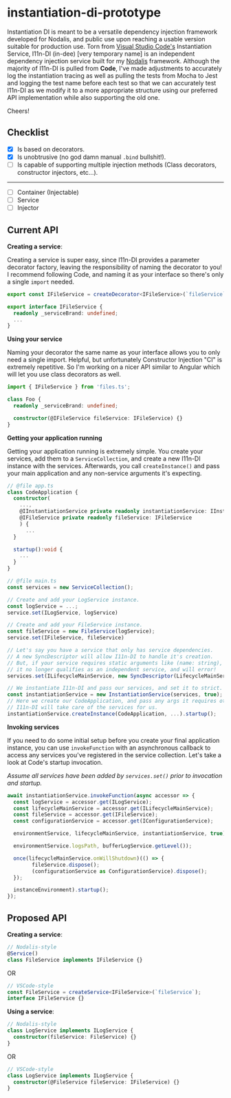 # instantiation-di-prototype

<!-- `find . -wholename "./sources/*.d.ts" -type f -delete` -->

Instantiation DI is meant to be a versatile dependency injection framework developed for Nodalis, and public use upon reaching a usable version suitable for production use. Torn from [Visual Studio Code's](https://code.visualstudio.com) Instantiation Service, I11n-DI (in-dee) [very temporary name] is an independent dependency injection service built for my [Nodalis](https://github.com/project-nodalis) framework. Although the majority of I11n-DI is pulled from **Code**, I've made adjustments to accurately log the instantiation tracing as well as pulling the tests from Mocha to Jest and logging the test name before each test so that we can accurately test I11n-DI as we modify it to a more appropriate structure using our preferred API implementation while also supporting the old one.

Cheers!

## Checklist

- [x] Is based on decorators.
- [x] Is unobtrusive (no god damn manual `.bind` bullshit!).
- [ ] Is capable of supporting multiple injection methods (Class decorators, constructor injectors, etc...).

---

- [ ] Container (Injectable)
- [ ] Service
- [ ] Injector

## Current API

**Creating a service**:

Creating a service is super easy, since I11n-DI provides a parameter decorator factory, leaving the responsibility of naming the decorator to you! I recommend following Code, and naming it as your interface so there's only a single `import` needed.

```ts
export const IFileService = createDecorator<IFileService>(`fileService`);

export interface IFileService {
  readonly _serviceBrand: undefined;
  ...
}
```

**Using your service**

Naming your decorator the same name as your interface allows you to only need a single import. Helpful, but unfortunately Constructor Injection "CI" is extremely repetitive. So I'm working on a nicer API similar to Angular which will let you use class decorators as well.

```ts
import { IFileService } from 'files.ts';

class Foo {
  readonly _serviceBrand: undefined;

  constructor(@IFileService fileService: IFileService) {}
}
```

**Getting your application running**

Getting your application running is extremely simple. You create your services, add them to a `ServiceCollection`, and create a new I11n-DI instance with the services. Afterwards, you call `createInstance()` and pass your main application and any non-service arguments it's expecting.

```ts
// @file app.ts
class CodeApplication {
  constructor(
    ...,
    @IInstantiationService private readonly instantiationService: IInstantiationService,
    @IFileService private readonly fileService: IFileService
    ) {
      ...
  }

  startup():void {
    ...
  }
}

// @file main.ts
const services = new ServiceCollection();

// Create and add your LogService instance.
const logService = ...;
service.set(ILogService, logService)

// Create and add your FileService instance.
const fileService = new FileService(logService);
service.set(IFileService, fileService)

// Let's say you have a service that only has service dependencies.
// A new SyncDescriptor will allow I11n-DI to handle it's creation.
// But, if your service requires static arguments like (name: string),
// it no longer qualifies as an independent service, and will error!
services.set(ILifecycleMainService, new SyncDescriptor(LifecycleMainService));

// We instantiate I11n-DI and pass our services, and set it to strict.
const instantiationService = new InstantiationService(services, true);
// Here we create our CodeApplication, and pass any args it requires other than services.
// I11n-DI will take care of the services for us.
instantiationService.createInstance(CodeApplication, ...).startup();
```

**Invoking services**

If you need to do some initial setup before you create your final application instance, you can use `invokeFunction` with an asynchronous callback to access any services you've registered in the service collection. Let's take a look at Code's startup invocation. 

*Assume all services have been added by `services.set()` prior to invocation and startup.*

```ts
await instantiationService.invokeFunction(async accessor => {
  const logService = accessor.get(ILogService);
  const lifecycleMainService = accessor.get(ILifecycleMainService);
  const fileService = accessor.get(IFileService);
  const configurationService = accessor.get(IConfigurationService);

  environmentService, lifecycleMainService, instantiationService, true);

  environmentService.logsPath, bufferLogService.getLevel());

  once(lifecycleMainService.onWillShutdown)(() => {
		fileService.dispose();
		(configurationService as ConfigurationService).dispose();
  });

  instanceEnvironment).startup();
});
```

## Proposed API

**Creating a service**:

```ts
// Nodalis-style
@Service()
class FileService implements IFileService {}
```

OR

```ts
// VSCode-style
const FileService = createService<IFileService>(`fileService`);
interface IFileService {}
```

**Using a service**:

```ts
// Nodalis-style
class LogService implements ILogService {
  constructor(fileService: FileService) {}
}
```

OR

```ts
// VSCode-style
class LogService implements ILogService {
  constructor(@FileService fileService: IFileService) {}
}
```
